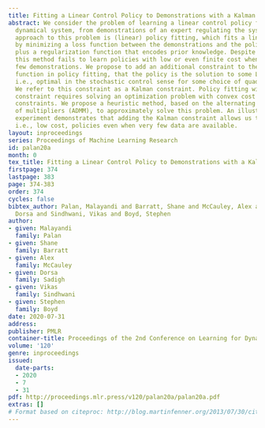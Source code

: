 ```yaml
---
title: Fitting a Linear Control Policy to Demonstrations with a Kalman Constraint
abstract: We consider the problem of learning a linear control policy for a linear
  dynamical system, from demonstrations of an expert regulating the system. The standard
  approach to this problem is (linear) policy fitting, which fits a linear policy
  by minimizing a loss function between the demonstrations and the policy’s outputs
  plus a regularization function that encodes prior knowledge. Despite its simplicity,
  this method fails to learn policies with low or even finite cost when there are
  few demonstrations. We propose to add an additional constraint to the regularization
  function in policy fitting, that the policy is the solution to some LQR problem,
  i.e., optimal in the stochastic control sense for some choice of quadratic cost.
  We refer to this constraint as a Kalman constraint. Policy fitting with a Kalman
  constraint requires solving an optimization problem with convex cost and bilinear
  constraints. We propose a heuristic method, based on the alternating direction method
  of multipliers (ADMM), to approximately solve this problem. An illustrative numerical
  experiment demonstrates that adding the Kalman constraint allows us to learn good,
  i.e., low cost, policies even when very few data are available.
layout: inproceedings
series: Proceedings of Machine Learning Research
id: palan20a
month: 0
tex_title: Fitting a Linear Control Policy to Demonstrations with a Kalman Constraint
firstpage: 374
lastpage: 383
page: 374-383
order: 374
cycles: false
bibtex_author: Palan, Malayandi and Barratt, Shane and McCauley, Alex and Sadigh,
  Dorsa and Sindhwani, Vikas and Boyd, Stephen
author:
- given: Malayandi
  family: Palan
- given: Shane
  family: Barratt
- given: Alex
  family: McCauley
- given: Dorsa
  family: Sadigh
- given: Vikas
  family: Sindhwani
- given: Stephen
  family: Boyd
date: 2020-07-31
address: 
publisher: PMLR
container-title: Proceedings of the 2nd Conference on Learning for Dynamics and Control
volume: '120'
genre: inproceedings
issued:
  date-parts:
  - 2020
  - 7
  - 31
pdf: http://proceedings.mlr.press/v120/palan20a/palan20a.pdf
extras: []
# Format based on citeproc: http://blog.martinfenner.org/2013/07/30/citeproc-yaml-for-bibliographies/
---
```

